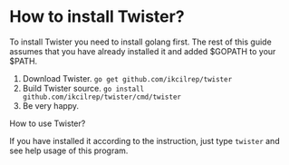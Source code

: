 How to install Twister?
=======================

To install Twister you need to install golang first. The rest of this guide assumes that you have already installed it and added $GOPATH to your $PATH.

1. Download Twister.
`go get github.com/ikcilrep/twister`
2. Build Twister source.
`go install github.com/ikcilrep/twister/cmd/twister`
3. Be very happy.

How to use Twister?

If you have installed it according to the instruction, just type `twister` and see help usage of this program.